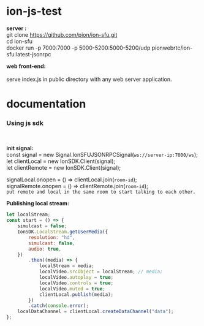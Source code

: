 # ion-js-test

<strong>server : </strong></br>
git clone https://github.com/pion/ion-sfu.git </br>
cd ion-sfu</br>
docker run -p 7000:7000 -p 5000-5200:5000-5200/udp pionwebrtc/ion-sfu:latest-jsonrpc</br>

<strong>web front-end:</strong></br>
</br>
serve index.js in public directory with any web server application.</br>

# documentation

<h3>Using js sdk</h3> </br>

<strong>init signal: </strong></br>
const signal = new Signal.IonSFUJSONRPCSignal(`ws://server-ip:7000/ws`); </br>
let clientLocal = new IonSDK.Client(signal);  </br>
let clientRemote = new IonSDK.Client(signal); </br>

signalLocal.onopen = () => clientLocal.join(`room-id`); </br>
signalRemote.onopen = () => clientRemote.join(`room-id`);  </br>
`put remote and local in the same room to start talking to each other.` </br>

<strong>Publishing local stream: </strong></br>
```javascript
let localStream;
const start = () => {
    simulcast = false;
    IonSDK.LocalStream.getUserMedia({
        resolution: "hd",
        simulcast: false,
        audio: true,
    })
        .then((media) => {
            localStream = media;
            localVideo.srcObject = localStream; // media;
            localVideo.autoplay = true;
            localVideo.controls = true;
            localVideo.muted = true;
            clientLocal.publish(media);
        })
        .catch(console.error);
    localDataChannel = clientLocal.createDataChannel("data");
};
```
